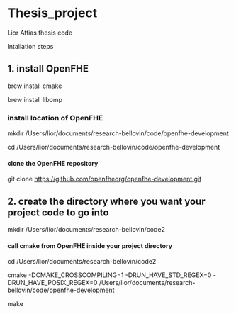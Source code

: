 # Thesis_project
Lior Attias thesis code

Intallation steps

## 1. install OpenFHE
brew install cmake

brew install libomp

### install location of OpenFHE
mkdir /Users/lior/documents/research-bellovin/code/openfhe-development

cd /Users/lior/documents/research-bellovin/code/openfhe-development

#### clone the OpenFHE repository
git clone https://github.com/openfheorg/openfhe-development.git

## 2. create the directory where you want your project code to go into
mkdir /Users/lior/documents/research-bellovin/code2

#### call cmake from OpenFHE inside your project directory
cd /Users/lior/documents/research-bellovin/code2

cmake -DCMAKE_CROSSCOMPILING=1 -DRUN_HAVE_STD_REGEX=0 -DRUN_HAVE_POSIX_REGEX=0 /Users/lior/documents/research-bellovin/code/openfhe-development

make
